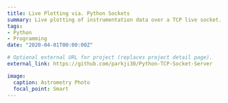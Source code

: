 ```yaml
---
title: Live Plotting via. Python Sockets
summary: Live plotting of instrumentation data over a TCP live socket.
tags:
- Python
- Programming
date: "2020-04-01T00:00:00Z"

# Optional external URL for project (replaces project detail page).
external_link: https://github.com/parkji30/Python-TCP-Socket-Server

image:
  caption: Astrometry Photo
  focal_point: Smart
---
```

